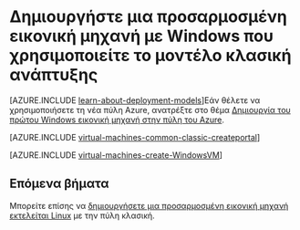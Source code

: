 <properties
    pageTitle="Δημιουργήστε μια προσαρμοσμένη εικονική μηχανή Windows | Microsoft Azure"
    description="Μάθετε πώς μπορείτε να δημιουργήσετε μια προσαρμοσμένη εικονική μηχανή Windows από το Azure κλασική πύλη χρησιμοποιώντας το μοντέλο κλασική ανάπτυξης."
    services="virtual-machines-windows"
    documentationCenter=""
    authors="cynthn"
    manager="timlt"
    editor="tysonn"
    tags="azure-service-management"/>

<tags
    ms.service="virtual-machines-windows"
    ms.workload="infrastructure-services"
    ms.tgt_pltfrm="vm-windows"
    ms.devlang="na"
    ms.topic="article"
    ms.date="09/27/2016"
    ms.author="cynthn"/>

# <a name="create-a-custom-virtual-machine-running-windows-using-the-classic-deployment-model"></a>Δημιουργήστε μια προσαρμοσμένη εικονική μηχανή με Windows που χρησιμοποιείτε το μοντέλο κλασική ανάπτυξης

[AZURE.INCLUDE [learn-about-deployment-models](../../includes/learn-about-deployment-models-classic-include.md)]Εάν θέλετε να χρησιμοποιήσετε τη νέα πύλη Azure, ανατρέξτε στο θέμα [Δημιουργία του πρώτου Windows εικονική μηχανή στην πύλη του Azure](virtual-machines-windows-hero-tutorial.md).

[AZURE.INCLUDE [virtual-machines-common-classic-createportal](../../includes/virtual-machines-common-classic-createportal.md)]


[AZURE.INCLUDE [virtual-machines-create-WindowsVM](../../includes/virtual-machines-create-windowsvm.md)]

## <a name="next-steps"></a>Επόμενα βήματα

Μπορείτε επίσης να [δημιουργήσετε μια προσαρμοσμένη εικονική μηχανή εκτελείται Linux](virtual-machines-linux-classic-createportal.md) με την πύλη κλασική.